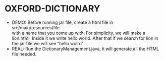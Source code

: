 # OXFORD-DICTIONARY
+ DEMO: Before running jar file, create a html file in src/main/resources/file  
with a name that you come up with. For simplicity, we will make a lion.html. 
Inside it we write hello world. After that if we search for 
lion in the jar file we will see "hello wolrd". 
+ REAL: Run the DictionaryManagement.java, it will generate all the
HTML file needed.
